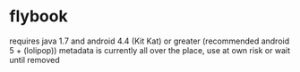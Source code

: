 # flybook
requires java 1.7 and android 4.4 (Kit Kat) or greater 
(recommended android 5 + (lolipop))
metadata is currently all over the place, use at own risk or wait until removed
